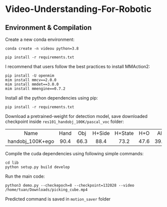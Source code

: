 # Video-Understanding-For-Robotic

## Environment & Compilation

Create a new conda environment:
```
conda create -n videou python=3.8

```
```
pip install -r requirements.txt
```
I recommend that users follow the best practices to install MMAction2:
```
pip install -U openmim
mim install mmcv==2.0.0
mim install mmdet==3.0.0
mim install mmengine==0.7.2
```

Install all the python dependencies using pip:
```
pip install -r requirements.txt
```

Download a pretrained-weight for detection model, save downloaded checkpoint inside `res101_handobj_100K/pascal_voc` folder:
<table><tbody>
<tr>
<td align="center">Name</td>
<td align="center">Hand</td>
<td align="center">Obj</td>
<td align="center">H+Side</td>
<td align="center">H+State</td>
<td align="center">H+O</td>
<td align="center">All</td>
<td align="center">Model Download Link</td>
</tr>

<tr>
<td align='left'>handobj_100K+ego</td>
<td align='center'>90.4</td>
<td align='center'>66.3</td>
<td align='center'>88.4</td>
<td align='center'>73.2</td>
<td align='center'>47.6</td>
<td align='center'>39.8</td>
<td align="center"><a href="https://drive.google.com/open?id=1H2tWsZkS7tDF8q1-jdjx6V9XrK25EDbE">faster_rcnn_1_8_132028.pth</a></td>
</tr>

</tbody></table>

Compile the cuda dependencies using following simple commands:
```
cd lib
python setup.py build develop
```
Run the main code:
```
python3 demo.py --checkepoch=8 --checkpoint=132028 --video /home/tuan/Downloads/picking_cube.mp4
```
Predicted command is saved in `motion_saver` folder
